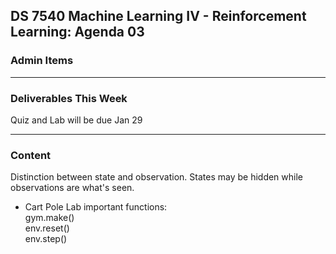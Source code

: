 ## DS 7540 Machine Learning IV - Reinforcement Learning: Agenda 03



### Admin Items


---

### Deliverables This Week

Quiz and Lab will be due Jan 29

---

### Content

Distinction between state and observation. States may be hidden while observations are what's seen.

- Cart Pole Lab
  important functions:  
  gym.make()  
  env.reset()  
  env.step()
